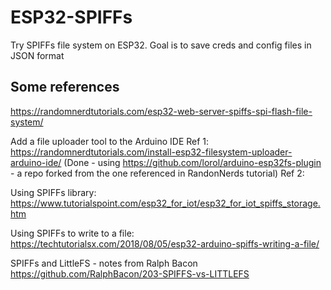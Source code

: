 # ESP32-SPIFFs
Try SPIFFs file system on ESP32.  Goal is to save creds and config files in JSON format


## Some references

https://randomnerdtutorials.com/esp32-web-server-spiffs-spi-flash-file-system/


Add a file uploader tool to the Arduino IDE
Ref 1: https://randomnerdtutorials.com/install-esp32-filesystem-uploader-arduino-ide/
(Done - using https://github.com/lorol/arduino-esp32fs-plugin - a repo forked from the one referenced in RandonNerds tutorial)
Ref 2: 

Using SPIFFs library:
https://www.tutorialspoint.com/esp32_for_iot/esp32_for_iot_spiffs_storage.htm

Using SPIFFs to write to a file:
https://techtutorialsx.com/2018/08/05/esp32-arduino-spiffs-writing-a-file/

SPIFFs and LittleFS - notes from Ralph Bacon
https://github.com/RalphBacon/203-SPIFFS-vs-LITTLEFS

